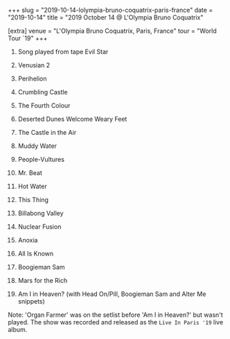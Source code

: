+++
slug = "2019-10-14-lolympia-bruno-coquatrix-paris-france"
date = "2019-10-14"
title = "2019 October 14 @ L'Olympia Bruno Coquatrix"

[extra]
venue = "L'Olympia Bruno Coquatrix, Paris, France"
tour = "World Tour `19"
+++


 1. Song played from tape
    Evil Star

 2. Venusian 2

 3. Perihelion

 4. Crumbling Castle

 5. The Fourth Colour

 6. Deserted Dunes Welcome Weary Feet

 7. The Castle in the Air

 8. Muddy Water

 9. People-Vultures

10. Mr. Beat

11. Hot Water

12. This Thing

13. Billabong Valley

14. Nuclear Fusion

15. Anoxia

16. All Is Known

17. Boogieman Sam

18. Mars for the Rich

19. Am I in Heaven?
    (with Head On/Pill, Boogieman Sam and Alter Me snippets)


Note: 'Organ Farmer' was on the setlist before 'Am I in Heaven?' but
wasn't played. The show was recorded and released as the `Live In Paris
'19` live album.
